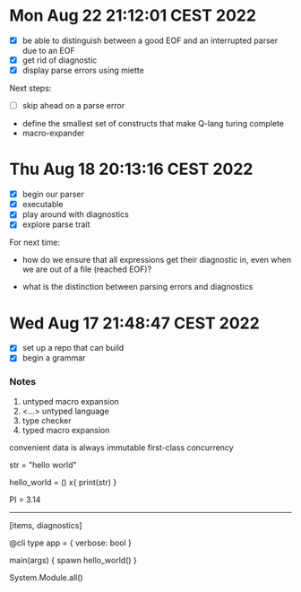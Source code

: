 # Mon Aug 22 21:12:01 CEST 2022

- [x] be able to distinguish between a good EOF and an interrupted parser due to an EOF
- [x] get rid of diagnostic 
- [x] display parse errors using miette

Next steps:
- [ ] skip ahead on a parse error
* define the smallest set of constructs that make Q-lang turing complete
* macro-expander

# Thu Aug 18 20:13:16 CEST 2022

- [x] begin our parser
- [x] executable
- [x] play around with diagnostics
- [x] explore parse trait 

For next time:
* how do we ensure that all expressions get their diagnostic in,
  even when we are out of a file (reached EOF)?

* what is the distinction between parsing errors and diagnostics

# Wed Aug 17 21:48:47 CEST 2022

- [X] set up a repo that can build
- [X] begin a grammar

### Notes

1. untyped macro expansion
2. <...> untyped language
3. type checker
4. typed macro expansion


convenient
data is always immutable
first-class concurrency

str = "hello world"

hello_world = () x{
  print(str)
}

PI = 3.14

---
[items, diagnostics]



@cli
type app = {
  verbose: bool
}


main(args) {
  spawn hello_world()
}

System.Module.all()


